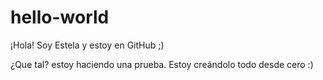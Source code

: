 # hello-world

¡Hola! Soy Estela y estoy en GitHub ;)


¿Que tal? estoy haciendo una prueba. Estoy creándolo todo desde cero :)
